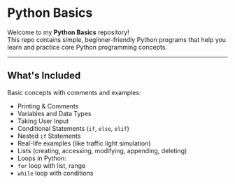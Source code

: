 

#  Python Basics

Welcome to my **Python Basics** repository!  
This repo contains simple, beginner-friendly Python programs that help you learn and practice core Python programming concepts.

---

##  What's Included

 Basic concepts with comments and examples:
-  Printing & Comments  
-  Variables and Data Types  
-  Taking User Input  
-  Conditional Statements (`if`, `else`, `elif`)
-  Nested `if` Statements
-  Real-life examples (like traffic light simulation)
-  Lists (creating, accessing, modifying, appending, deleting)
-  Loops in Python:
  - `for` loop with list, range
  - `while` loop with conditions
  
